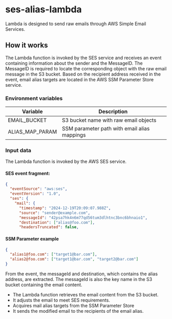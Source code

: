 # ses-alias-lambda

Lambda is designed to send raw emails through AWS Simple Email Services.

## How it works

The Lambda function is invoked by the SES service and receives an event containing information about the sender and the MessageID. The MessageID is required to locate the corresponding object with the raw email message in the S3 bucket. Based on the recipient address received in the event, email alias targets are located in the AWS SSM Parameter Store service.

### Environment variables

| Variable        | Description                                  |
| --------------- | -------------------------------------------- |
| EMAIL_BUCKET    | S3 bucket name with raw email objects        |
| ALIAS_MAP_PARAM | SSM parameter path with email alias mappings |

### Input data

The Lambda function is invoked by the AWS SES service.

#### SES event fragment:

```json
{
  "eventSource": "aws:ses",
  "eventVersion": "1.0",
  "ses": {
    "mail": {
      "timestamp": "2024-12-19T20:09:07.988Z",
      "source": "sender@example.com",
      "messageId": "42psa7hk4n6m77qd56tum3dlhtnc3bnc6bhnaio1",
      "destination": ["alias@foo.com"],
      "headersTruncated": false,
```

#### SSM Parameter example

```json
{
  "alias1@foo.com": ["target1@bar.com"],
  "alias2@foo.com": ["target1@bar.com", "target2@bar.com"]
}
```

From the event, the messageId and destination, which contains the alias address, are extracted. The messageId is also the key name in the S3 bucket containing the email content.

- The Lambda function retrieves the email content from the S3 bucket.
- It adjusts the email to meet SES requirements.
- Acquires mail alias targets from the SSM Parameter Store
- It sends the modified email to the recipients of the email alias.
